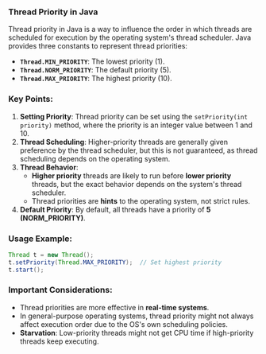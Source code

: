 ### **Thread Priority in Java**

Thread priority in Java is a way to influence the order in which threads are scheduled for execution by the operating system's thread scheduler. Java provides three constants to represent thread priorities:

- **`Thread.MIN_PRIORITY`**: The lowest priority (1).
- **`Thread.NORM_PRIORITY`**: The default priority (5).
- **`Thread.MAX_PRIORITY`**: The highest priority (10).

### **Key Points:**

1. **Setting Priority**: Thread priority can be set using the `setPriority(int priority)` method, where the priority is an integer value between 1 and 10.
2. **Thread Scheduling**: Higher-priority threads are generally given preference by the thread scheduler, but this is not guaranteed, as thread scheduling depends on the operating system.
3. **Thread Behavior**:
    - **Higher priority** threads are likely to run before **lower priority** threads, but the exact behavior depends on the system's thread scheduler.
    - Thread priorities are **hints** to the operating system, not strict rules.
4. **Default Priority**: By default, all threads have a priority of **5 (NORM_PRIORITY)**.

### **Usage Example**:
```java
Thread t = new Thread();
t.setPriority(Thread.MAX_PRIORITY);  // Set highest priority
t.start();

```
### **Important Considerations**:

- Thread priorities are more effective in **real-time systems**.
- In general-purpose operating systems, thread priority might not always affect execution order due to the OS's own scheduling policies.
- **Starvation**: Low-priority threads might not get CPU time if high-priority threads keep executing.